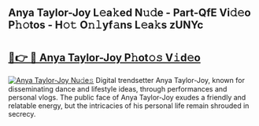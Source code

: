 ## Anya Taylor-Joy L𝚎a𝚔ed N𝚞𝚍e - Part-QfE Vi𝚍𝚎o P𝚑𝚘tos - H𝚘𝚝 O𝚗𝚕yf𝚊ns L𝚎a𝚔s zUNYc

# <h2><a href="http://kf2t4s3.oniu.top/?m=Anya+Taylor-Joy">🔗👉 🔴 Anya Taylor-Joy P𝚑ot𝚘𝚜 V𝚒d𝚎o</a></h2>

[![Anya Taylor-Joy Nu𝚍e𝚜](https://i.imgur.com/0qMVB7G.gif)](http://kf2t4s3.oniu.top/?m=Anya+Taylor-Joy)
Digital trendsetter Anya Taylor-Joy, known for disseminating dance and lifestyle ideas, through performances and personal vlogs. The public face of Anya Taylor-Joy exudes a friendly and relatable energy, but the intricacies of his personal life remain shrouded in secrecy.  
